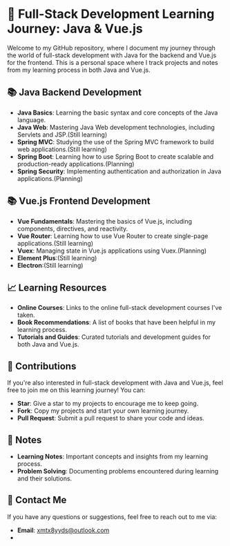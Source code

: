 # 🚀 Full-Stack Development Learning Journey: Java & Vue.js

Welcome to my GitHub repository, where I document my journey through the world of full-stack development with Java for the backend and Vue.js for the frontend. This is a personal space where I track projects and notes from my learning process in both Java and Vue.js.

## 📚 Java Backend Development

- **Java Basics**: Learning the basic syntax and core concepts of the Java language.
- **Java Web**: Mastering Java Web development technologies, including Servlets and JSP.(Still learning)
- **Spring MVC**: Studying the use of the Spring MVC framework to build web applications.(Still learning)
- **Spring Boot**: Learning how to use Spring Boot to create scalable and production-ready applications.(Planning)
- **Spring Security**: Implementing authentication and authorization in Java applications.(Planning)

## 📚 Vue.js Frontend Development

- **Vue Fundamentals**: Mastering the basics of Vue.js, including components, directives, and reactivity.
- **Vue Router**: Learning how to use Vue Router to create single-page applications.(Still learning)
- **Vuex**: Managing state in Vue.js applications using Vuex.(Planning)
- **Element Plus**:(Still learning)
- **Electron**:(Still learning)
## 📈 Learning Resources

- **Online Courses**: Links to the online full-stack development courses I've taken.
- **Book Recommendations**: A list of books that have been helpful in my learning process.
- **Tutorials and Guides**: Curated tutorials and development guides for both Java and Vue.js.

## 🤝 Contributions

If you're also interested in full-stack development with Java and Vue.js, feel free to join me on this learning journey! You can:
- **Star**: Give a star to my projects to encourage me to keep going.
- **Fork**: Copy my projects and start your own learning journey.
- **Pull Request**: Submit a pull request to share your code and ideas.

## 📝 Notes

- **Learning Notes**: Important concepts and insights from my learning process.
- **Problem Solving**: Documenting problems encountered during learning and their solutions.

## 📧 Contact Me

If you have any questions or suggestions, feel free to reach out to me via:
- **Email**: xmtx8yyds@outlook.com
- 

